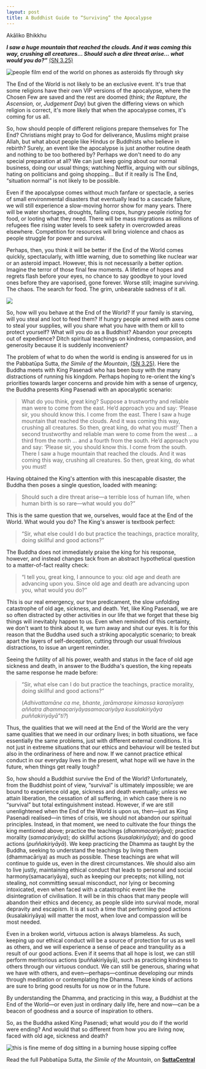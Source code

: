 ```yaml
---
layout: post
title: A Buddhist Guide to “Surviving” the Apocalypse
---
```


<span class="author">Akāliko Bhikkhu</span>

 ***I saw a huge mountain that reached the clouds. And it was coming this way, crushing all creatures... Should such a dire threat arise... what would you do?”*** [(SN 3.25)](https://suttacentral.net/sn3.25)
 
![people film end of the world on phones as asteroids fly through sky](https://raw.githubusercontent.com/lokanta/lokanta.github.io/master/end%20of%20the%20world%20meme.jpg) 

The End of the World is not likely to be an exclusive event. It's true that some religions have their own VIP versions of the apocalypse, where the Chosen Few are saved and the rest are doomed (think; *the Rapture, the Ascension,* or, *Judgement Day*) but given the differing views on which religion is correct, it's more likely that when the apocalypse comes, it's coming for us all.
 
So, how should people of different religions prepare themselves for The End? Christians might pray to God for deliverance, Muslims might praise Allah, but what about people like Hindus or Buddhists who believe in rebirth? Surely, an event like the apocalypse is just another routine death and nothing to be too bothered by? Perhaps we don't need to do any special preparation at all? We can just keep going about our normal business, doing our usual things; watching Netflix, arguing with our siblings, hating on politicians and going shopping… But if it really is The End, “situation normal” is not likely to be possible.
 
Even if the apocalypse comes without much fanfare or spectacle, a series of small environmental disasters that eventually lead to a cascade failure, we will still experience a slow-moving horror show for many years. There will be water shortages, droughts, failing crops, hungry people rioting for food, or looting what they need. There will be mass migrations as millions of refugees flee rising water levels to seek safety in overcrowded areas elsewhere. Competition for resources will bring violence and chaos as people struggle for power and survival.
 
Perhaps, then, you think it will be better if the End of the World comes quickly, spectacularly, with little warning, due to something like nuclear war or an asteroid impact. However, this is not necessarily a better option. Imagine the terror of those final few moments. A lifetime of hopes and regrets flash before your eyes, no chance to say goodbye to your loved ones before they are vaporised, gone forever. Worse still; imagine surviving. The chaos. The search for food. The grim, unbearable sadness of it all.
 
<img src="https://raw.githubusercontent.com/lokanta/lokanta.github.io/master/Nuclear%20explosion.jpeg" class="half-right">
 
So, how will you behave at the End of the World? If your family is starving, will you steal and loot to feed them? If hungry people armed with axes come to steal your supplies, will you share what you have with them or kill to protect yourself? What will you do as a Buddhist? Abandon your precepts out of expedience? Ditch spiritual teachings on kindness, compassion, and generosity because it is suddenly inconvenient?
 
The problem of what to do when the world is ending is answered for us in the Pabbatūpa Sutta, *the Simile of the Mountain*, [(SN 3.25)](https://suttacentral.net/sn3.25). Here the Buddha meets with King Pasenadi who has been busy with the many distractions of running his kingdom. Perhaps hoping to re-orient the king's priorities towards larger concerns and provide him with a sense of urgency, the Buddha presents King Pasenadi with an apocalyptic scenario:
 
>What do you think, great king? Suppose a trustworthy and reliable man were to come from the east. He’d approach you and say: ‘Please sir, you should know this. I come from the east. There I saw a huge mountain that reached the clouds. And it was coming this way, crushing all creatures. So then, great king, do what you must!’ Then a second trustworthy and reliable man were to come from the west … a third from the north … and a fourth from the south. He’d approach you and say: ‘Please sir, you should know this. I come from the south. There I saw a huge mountain that reached the clouds. And it was coming this way, crushing all creatures. So then, great king, do what you must!
 
Having obtained the King's attention with this inescapable disaster, the Buddha then poses a single question, loaded with meaning:
 
>Should such a dire threat arise—a terrible loss of human life, when human birth is so rare—what would you do?”
 
This is the same question that we, ourselves, would face at the End of the World. What would you do? The King's answer is textbook perfect:
 
>“Sir, what else could I do but practice the teachings, practice morality, doing skillful and good actions?”
 
The Buddha does not immediately praise the king for his response, however, and instead changes tack from an abstract hypothetical question to a matter-of-fact reality check:
 
>“I tell you, great king, I announce to you: old age and death are advancing upon you. Since old age and death are advancing upon you, what would you do?”
 
This is our real emergency, our true predicament, the slow unfolding catastrophe of old age, sickness, and death. Yet, like King Pasenadi, we are so often distracted by other activities in our life that we forget that these big things will inevitably happen to us. Even when reminded of this certainty, we don't want to think about it, we turn away and shut our eyes. It is for this reason that the Buddha used such a striking apocalyptic scenario; to break apart the layers of self-deception, cutting through our usual frivolous distractions, to issue an urgent reminder.
 
Seeing the futility of all his power, wealth and status in the face of old age sickness and death, in answer to the Buddha's question, the king repeats the same response he made before:
>“Sir, what else can I do but practice the teachings, practice morality, doing skillful and good actions?” 
>
>(*Adhivattamāne ca me, bhante, jarāmaraṇe kimassa karaṇīyaṃ aññatra dhammacariyāyasamacariyāya kusalakiriyāya puññakiriyāyā”ti?*)
 
Thus, the qualities that we will need at the End of the World are the very same qualities that we need in our ordinary lives; in both situations, we face essentially the same problems, just with different external conditions. It is not just in extreme situations that our ethics and behaviour will be tested but also in the ordinariness of here and now. If we cannot practice ethical conduct in our everyday lives in the present, what hope will we have in the future, when things get really tough?
 
So, how should a Buddhist survive the End of the World? Unfortunately, from the Buddhist point of view, “survival” is ultimately impossible; we are bound to experience old age, sickness and death eventually; *unless* we attain liberation, the cessation of all suffering, in which case there is no “survival” but total extinguishment instead. However, if we are still unenlightened when the End of the World is upon us, then—just as King Pasenadi realised—in times of crisis, we should not abandon our spiritual principles. Instead, in that moment, we need to cultivate the four things the king mentioned above; practice the teachings (*dhammacariyāya*); practice morality (*samacariyāya*); do skillful actions (*kusalakiriyāya*); and do good actions (*puññakiriyāyā*). We keep practicing the Dhamma as taught by the Buddha, seeking to understand the teachings by living them (dhammacāriya) as much as possible. These teachings are what will continue to guide us, even in the direst circumstances. We should also aim to live justly, maintaining ethical conduct that leads to personal and social harmony(samacariyāya), such as keeping our precepts; not killing, not stealing, not committing sexual misconduct, nor lying or becoming intoxicated, even when faced with a catastrophic event like the disintegration of civilisation. It will be in this chaos that many people will abandon their ethics and decency, as people slide into survival mode, moral depravity and escapism. It is at such a time that performing good actions (kusalakiriyāya) will matter the most, when love and compassion will be most needed.
 
Even in a broken world, virtuous action is always blameless. As such, keeping up our ethical conduct will be a source of protection for us as well as others, and we will experience a sense of peace and tranquility as a result of our good actions. Even if it seems that all hope is lost, we can still perform meritorious actions (puññakiriyāyā), such as practicing kindness to others through our virtuous conduct. We can still be generous, sharing what we have with others, and even—perhaps—continue developing our minds through meditation or contemplating the Dhamma. These kinds of actions are sure to bring good results for us now or in the future.
 
By understanding the Dhamma, and practicing in this way, a Buddhist at the End of the World—or even just in ordinary daily life, here and now—can be a beacon of goodness and a source of inspiration to others.
 
So, as the Buddha asked King Pasenadi; what would *you* do if the world were ending? And would that so different from how you are living now, faced with old age, sickness and death?

![this is fine meme of dog sitting in a burning house sipping coffee](https://raw.githubusercontent.com/lokanta/lokanta.github.io/master/this%20is%20fine.png)


Read the full Pabbatūpa Sutta, *the Simile of the Mountain*, on [**SuttaCentral**](https://suttacentral.net/sn3.25)
